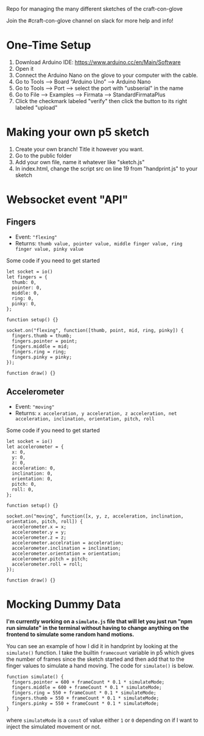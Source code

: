 Repo for managing the many different sketches of the craft-con-glove

Join the #craft-con-glove channel on slack for more help and info!

# One-Time Setup

1. Download Arduino IDE: https://www.arduino.cc/en/Main/Software
2. Open it
3. Connect the Arduino Nano on the glove to your computer with the cable.
4. Go to Tools --> Board “Arduino Uno” --> Arduino Nano
5. Go to Tools --> Port --> select the port with "usbserial" in the name
6. Go to File --> Examples --> Firmata --> StandardFirmataPlus
7. Click the checkmark labeled "verify" then click the button to its right labeled "upload"

# Making your own p5 sketch

1. Create your own branch! Title it however you want.
2. Go to the public folder
3. Add your own file, name it whatever like "sketch.js"
4. In index.html, change the script src on line 19 from "handprint.js" to your sketch

# Websocket event "API"

## Fingers

- Event: `"flexing"`
- Returns: `thumb value, pointer value, middle finger value, ring finger value, pinky value`

Some code if you need to get started

```
let socket = io()
let fingers = {
  thumb: 0,
  pointer: 0,
  middle: 0,
  ring: 0,
  pinky: 0,
};

function setup() {}

socket.on("flexing", function([thumb, point, mid, ring, pinky]) {
  fingers.thumb = thumb;
  fingers.pointer = point;
  fingers.middle = mid;
  fingers.ring = ring;
  fingers.pinky = pinky;
});

function draw() {}
```

## Accelerometer

- Event: `"moving"`
- Returns: `x acceleration, y acceleration, z acceleration, net acceleration, inclination, orientation, pitch, roll`

Some code if you need to get started

```
let socket = io()
let accelerometer = {
  x: 0,
  y: 0,
  z: 0,
  acceleration: 0,
  inclination: 0,
  orientation: 0,
  pitch: 0,
  roll: 0,
};

function setup() {}

socket.on("moving", function([x, y, z, acceleration, inclination, orientation, pitch, roll]) {
  accelerometer.x = x;
  accelerometer.y = y;
  accelerometer.z = z;
  accelerometer.accelration = acceleration;
  accelerometer.inclination = inclination;
  accelerometer.orientation = orientation;
  accelerometer.pitch = pitch;
  accelerometer.roll = roll;
});

function draw() {}
```

# Mocking Dummy Data

**I'm currently working on a `simulate.js` file that will let you just run "npm run simulate" in the terminal without having to change anything on the frontend to simulate some random hand motions.**

You can see an example of how I did it in handprint by  looking at the `simulate()` function. I take the builtin `framecount` variable in p5 which gives the number of frames since the sketch started and then add that to the finger values to simulate a hand moving. The code for `simulate()` is below.

```
function simulate() {
  fingers.pointer = 600 + frameCount * 0.1 * simulateMode;
  fingers.middle = 600 + frameCount * 0.1 * simulateMode;
  fingers.ring = 550 + frameCount * 0.1 * simulateMode;
  fingers.thumb = 550 + frameCount * 0.1 * simulateMode;
  fingers.pinky = 550 + frameCount * 0.1 * simulateMode;
}
```

where `simulateMode` is a `const` of value either `1` or `0` depending on if I want to inject the simulated movement or not.
